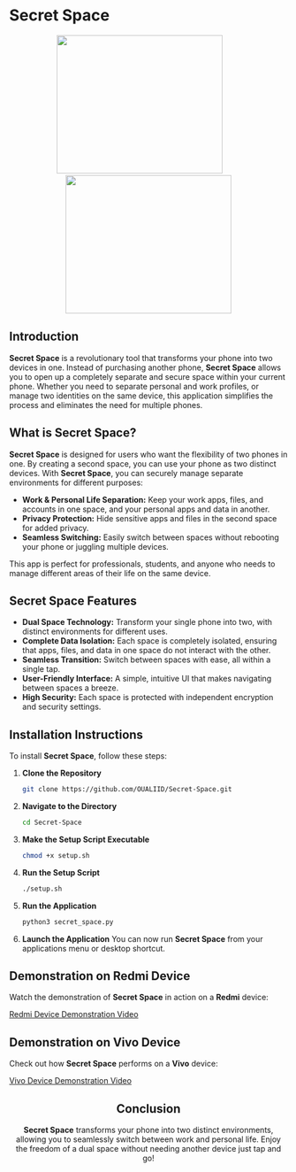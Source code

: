 # **Secret Space**
<div align="center">
    <img src="https://github.com/user-attachments/assets/8294a1c0-9ac1-497e-92d8-76c00c8a47ce" width="300px" height="250px">
    &nbsp;&nbsp;&nbsp;&nbsp;&nbsp;&nbsp;&nbsp;
    <img src="https://github.com/user-attachments/assets/c5f1bb0f-6747-4320-bcfa-492e1621a0e9" width="300px" height="250px">
</div>

## **Introduction**

**Secret Space** is a revolutionary tool that transforms your phone into two devices in one. Instead of purchasing another phone, **Secret Space** allows you to open up a completely separate and secure space within your current phone. Whether you need to separate personal and work profiles, or manage two identities on the same device, this application simplifies the process and eliminates the need for multiple phones.


## **What is Secret Space?**

**Secret Space** is designed for users who want the flexibility of two phones in one. By creating a second space, you can use your phone as two distinct devices. With **Secret Space**, you can securely manage separate environments for different purposes:

- **Work & Personal Life Separation:** Keep your work apps, files, and accounts in one space, and your personal apps and data in another.
- **Privacy Protection:** Hide sensitive apps and files in the second space for added privacy.
- **Seamless Switching:** Easily switch between spaces without rebooting your phone or juggling multiple devices.

This app is perfect for professionals, students, and anyone who needs to manage different areas of their life on the same device.



## **Secret Space Features**

- **Dual Space Technology:** Transform your single phone into two, with distinct environments for different uses.
- **Complete Data Isolation:** Each space is completely isolated, ensuring that apps, files, and data in one space do not interact with the other.
- **Seamless Transition:** Switch between spaces with ease, all within a single tap.
- **User-Friendly Interface:** A simple, intuitive UI that makes navigating between spaces a breeze.
- **High Security:** Each space is protected with independent encryption and security settings.


## **Installation Instructions**

To install **Secret Space**, follow these steps:

1. **Clone the Repository**
   ```bash
   git clone https://github.com/OUALIID/Secret-Space.git
   ```

2. **Navigate to the Directory**
   ```bash
   cd Secret-Space
   ```

3. **Make the Setup Script Executable**
   ```bash
   chmod +x setup.sh
   ```

4. **Run the Setup Script**
   ```bash
   ./setup.sh
   ```

5. **Run the Application**
   ```bash
   python3 secret_space.py
   ```

5. **Launch the Application**
   You can now run **Secret Space** from your applications menu or desktop shortcut.



## **Demonstration on Redmi Device**

Watch the demonstration of **Secret Space** in action on a **Redmi** device:

[Redmi Device Demonstration Video](https://github.com/user-attachments/assets/e57e9b9d-df9f-4fba-ba7b-9619a4001b78)

## **Demonstration on Vivo Device**

Check out how **Secret Space** performs on a **Vivo** device:  

[Vivo Device Demonstration Video](https://github.com/user-attachments/assets/5e3af497-d011-4bad-b6d5-c0678be11be9)


<div align="center">

  ## **Conclusion**
  
  **Secret Space** transforms your phone into two distinct environments, allowing you to seamlessly switch between work and personal life. Enjoy the freedom of a dual space without needing another device just tap and go!
